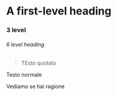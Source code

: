 # A first-level heading
### 3 level 
###### 6 level heading


> TEsto quotato

Testo normale

Vediamo se hai ragione
